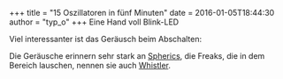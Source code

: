 +++
title = "15 Oszillatoren in fünf Minuten"
date = 2016-01-05T18:44:30
author = "typ_o"
+++
Eine Hand voll Blink-LED  

  
Viel interessanter ist das Geräusch beim Abschalten:  

  
Die Geräusche erinnern sehr stark an
[Spherics](https://de.wikipedia.org/wiki/Sferics), die Freaks, die in
dem Bereich lauschen, nennen sie auch
[Whistler](http://www.astrosurf.com/luxorion/audiofiles-geomagnetosphere.htm).
